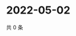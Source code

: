 # 2022-05-02

共 0 条

<!-- BEGIN WEIBO -->
<!-- 最后更新时间 Mon May 02 2022 03:13:40 GMT+0800 (China Standard Time) -->

<!-- END WEIBO -->
